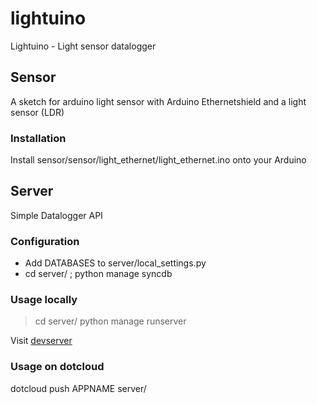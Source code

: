 lightuino
=========

Lightuino - Light sensor datalogger

Sensor
------
A sketch for arduino light sensor with Arduino Ethernetshield and a light sensor (LDR)

### Installation
Install sensor/sensor/light_ethernet/light_ethernet.ino onto your Arduino

Server
------
Simple Datalogger API 

### Configuration
- Add DATABASES to server/local_settings.py
- cd server/ ; python manage syncdb

### Usage locally
> cd server/
> python manage runserver

Visit [devserver](http://127.0.0.1:8000)

### Usage on dotcloud
dotcloud push APPNAME server/

